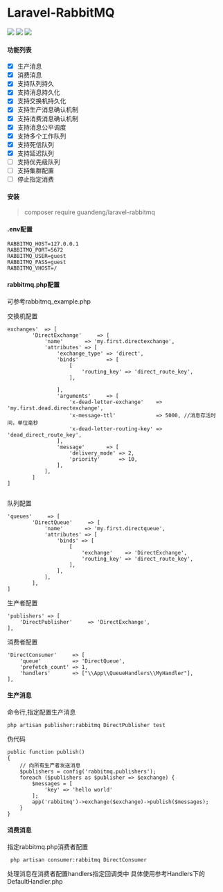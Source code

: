 # Laravel-RabbitMQ
![](https://img.shields.io/badge/stable-1.0.0-brightgreen.svg)
![](https://img.shields.io/badge/autor-guandeng-red.svg)
![](https://img.shields.io/badge/license-MIT-green.svg)

#### 功能列表
- [x] 生产消息
- [x] 消费消息
- [x] 支持队列持久
- [x] 支持消息持久化
- [x] 支持交换机持久化
- [x] 支持生产消息确认机制
- [x] 支持消费消息确认机制
- [x] 支持消息公平调度
- [x] 支持多个工作队列
- [x] 支持死信队列
- [x] 支持延迟队列
- [ ] 支持优先级队列
- [ ] 支持集群配置
- [ ] 停止指定消费 

#### 安装
>  composer require guandeng/laravel-rabbitmq

#### .env配置
```
RABBITMQ_HOST=127.0.0.1
RABBITMQ_PORT=5672
RABBITMQ_USER=guest
RABBITMQ_PASS=guest
RABBITMQ_VHOST=/
```
#### rabbitmq.php配置
可参考rabbitmq_example.php

交换机配置
```
exchanges'  => [
        'DirectExchange'     => [
            'name'       => 'my.first.directexchange',
            'attributes' => [
                'exchange_type' => 'direct',
                'binds'         => [
                    [
                        'routing_key' => 'direct_route_key',
                    ],

                ],
                'arguments'     => [
                    'x-dead-letter-exchange'    => 'my.first.dead.directexchange',
                    'x-message-ttl'             => 5000, //消息存活时间，单位毫秒
                    'x-dead-letter-routing-key' => 'dead_direct_route_key',
                ],
                'message'       => [
                    'delivery_mode' => 2,
                    'priority'      => 10,
                ],
            ],
        ]
]
    
```

队列配置
```
'queues'     => [
        'DirectQueue'     => [
            'name'       => 'my.first.directqueue',
            'attributes' => [
                'binds' => [
                    [
                        'exchange'    => 'DirectExchange',
                        'routing_key' => 'direct_route_key',
                    ],
                ],
            ],
        ],
]
```

生产者配置
```
'publishers' => [
    'DirectPublisher'     => 'DirectExchange',
],
```

消费者配置
```
'DirectConsumer'     => [
    'queue'          => 'DirectQueue',
    'prefetch_count' => 1,
    'handlers'       => ["\\App\\QueueHandlers\\MyHandler"],
],
```
#### 生产消息
命令行,指定配置生产消息
```
php artisan publisher:rabbitmq DirectPublisher test
```
伪代码
```
public function publish()
{
    // 向所有生产者发送消息
    $publishers = config('rabbitmq.publishers');
    foreach ($publishers as $publisher => $exchange) {
        $messages = [
            'key' => 'hello world' 
        ];
        app('rabbitmq')->exchange($exchange)->publish($messages);
    }
}
```

#### 消费消息

指定rabbitmq.php消费者配置
```
 php artisan consumer:rabbitmq DirectConsumer
```
处理消息在消费者配置handlers指定回调类中
具体使用参考Handlers下的DefaultHandler.php